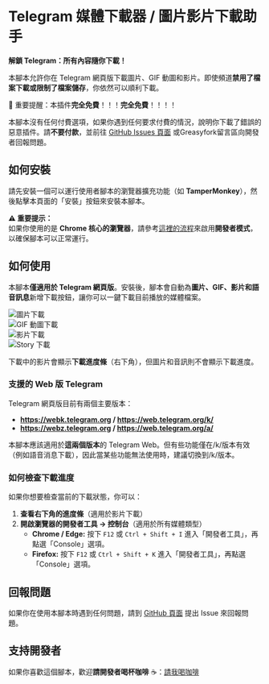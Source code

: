 # **Telegram 媒體下載器 / 圖片影片下載助手**  

**解鎖 Telegram：所有內容隨你下載！**  

本腳本允許你在 Telegram 網頁版下載圖片、GIF 動圖和影片。即使頻道**禁用了檔案下載或限制了檔案儲存**，你依然可以順利下載。  

📢 重要提醒：本插件**完全免費**！！！**完全免費**！！！！

本腳本沒有任何付費選項，如果你遇到任何要求付費的情況，說明你下載了錯誤的惡意插件。請**不要付款**，並前往 [GitHub Issues 頁面](https://github.com/Neet-Nestor/Telegram-Media-Downloader/issues) 或Greasyfork留言區向開發者回報問題。  

## **如何安裝**  

請先安裝一個可以運行使用者腳本的瀏覽器擴充功能（如 **TamperMonkey**），然後點擊本頁面的「安裝」按鈕來安裝本腳本。  

**⚠ 重要提示：**  
如果你使用的是 **Chrome 核心的瀏覽器**，請參考[這裡的流程](https://jingyan.baidu.com/article/ca2d939dfa5762ab6d31ce10.html)來啟用**開發者模式**，以確保腳本可以正常運行。  

## **如何使用**  

本腳本**僅適用於 Telegram 網頁版**。安裝後，腳本會自動為**圖片、GIF、影片和語音訊息**新增下載按鈕，讓你可以一鍵下載目前播放的媒體檔案。  

![圖片下載](https://media2.giphy.com/media/v1.Y2lkPTc5MGI3NjExY2VjNmU2ZDM0YTFlOWY4YTMzZDZmNjVlMDE2ODQ4OGY4N2E3MDFkNSZlcD12MV9pbnRlcm5hbF9naWZzX2dpZklkJmN0PWc/lqCVcw0pCd2VA3zqoE/giphy.gif)  
![GIF 動圖下載](https://media0.giphy.com/media/v1.Y2lkPTc5MGI3NjExMzYwMzM3ZTMzYmI1MzA4M2EyYmY0NTFlOTg4OWFhNjhjNDk5YTkzYiZlcD12MV9pbnRlcm5hbF9naWZzX2dpZklkJmN0PWc/wnYzW4vwpPdeuo62nQ/giphy.gif)  
![影片下載](https://media1.giphy.com/media/v1.Y2lkPTc5MGI3NjExMXcxYnJxaXMxcW05YW5rZ2YzZzE0bTU4aTBwYXI1N3pmdnVzbDFrdSZlcD12MV9pbnRlcm5hbF9naWZfYnlfaWQmY3Q9Zw/EEPbblwmSpteAmwLls/giphy.gif)  
![Story 下載](https://media0.giphy.com/media/v1.Y2lkPTc5MGI3NjExZ3Z5Y2VzM2QzbW1xc3ZwNTQ2N3Q0a3lnanpxdW55c2Qzajl5NXZsaCZlcD12MV9pbnRlcm5hbF9naWZfYnlfaWQmY3Q9Zw/xJFjBGi8isHPR5cuHl/giphy.gif)  

下載中的影片會顯示**下載進度條**（右下角），但圖片和音訊則不會顯示下載進度。  

### **支援的 Web 版 Telegram**  

Telegram 網頁版目前有兩個主要版本：  

- **https://webk.telegram.org / https://web.telegram.org/k/**  
- **https://webz.telegram.org / https://web.telegram.org/a/**  

本腳本應該適用於**這兩個版本**的 Telegram Web。但有些功能僅在/k/版本有效（例如語音消息下載），因此當某些功能無法使用時，建議切換到/k/版本。

### **如何檢查下載進度**  

如果你想要檢查當前的下載狀態，你可以：  

1. **查看右下角的進度條**（適用於影片下載）  
2. **開啟瀏覽器的開發者工具 -> 控制台**（適用於所有媒體類型）  
   - **Chrome / Edge:** 按下 `F12` 或 `Ctrl + Shift + I` 進入「開發者工具」，再點選「Console」選項。  
   - **Firefox:** 按下 `F12` 或 `Ctrl + Shift + K` 進入「開發者工具」，再點選「Console」選項。  

## **回報問題**  

如果你在使用本腳本時遇到任何問題，請到 [GitHub 頁面](https://github.com/Neet-Nestor/Telegram-Media-Downloader) 提出 Issue 來回報問題。  

## **支持開發者**  

如果你喜歡這個腳本，歡迎**請開發者喝杯咖啡** ☕：[請我喝咖啡](https://ko-fi.com/neetnestor)  
